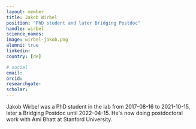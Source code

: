 ```yaml
---
layout: member
title: Jakob Wirbel
position: "PhD student and later Bridging Postdoc"
handle: wirbel
science_names:
image: wirbel-jakob.png
alumni: true
linkedin:
country: [de]

# social
email:
orcid:
researchgate:
scholar:
---
```


Jakob Wirbel was a PhD student in the lab from 2017-08-16 to 2021-10-15, later a Bridging Postdoc until 2022-04-15. He's now doing postdoctoral work with Ami Bhatt at Stanford University.
